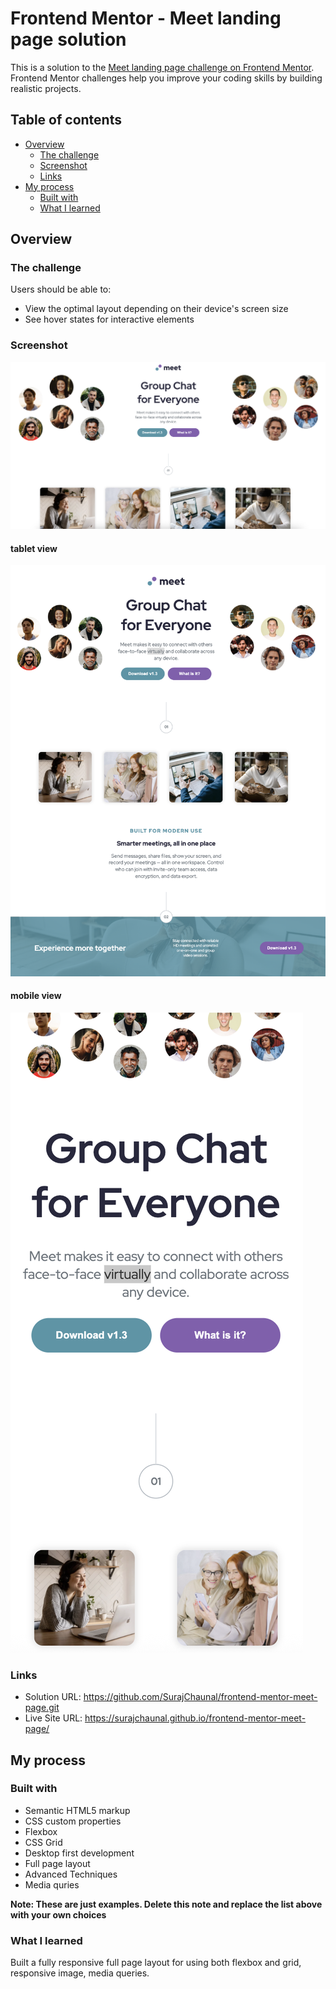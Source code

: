 # Frontend Mentor - Meet landing page solution

This is a solution to the [Meet landing page challenge on Frontend Mentor](https://www.frontendmentor.io/challenges/meet-landing-page-rbTDS6OUR). Frontend Mentor challenges help you improve your coding skills by building realistic projects.

## Table of contents

- [Overview](#overview)
  - [The challenge](#the-challenge)
  - [Screenshot](#screenshot)
  - [Links](#links)
- [My process](#my-process)
  - [Built with](#built-with)
  - [What I learned](#what-i-learned)

## Overview

### The challenge

Users should be able to:

- View the optimal layout depending on their device's screen size
- See hover states for interactive elements

### Screenshot

![](./desktop-view.png)

#### tablet view

![](./tablet-view.png)

#### mobile view

![](./mobile-view.png)

### Links

- Solution URL: https://github.com/SurajChaunal/frontend-mentor-meet-page.git
- Live Site URL: https://surajchaunal.github.io/frontend-mentor-meet-page/

## My process

### Built with

- Semantic HTML5 markup
- CSS custom properties
- Flexbox
- CSS Grid
- Desktop first development
- Full page layout
- Advanced Techniques
- Media quries

**Note: These are just examples. Delete this note and replace the list above with your own choices**

### What I learned

Built a fully responsive full page layout for using both flexbox and grid, responsive image, media queries.
